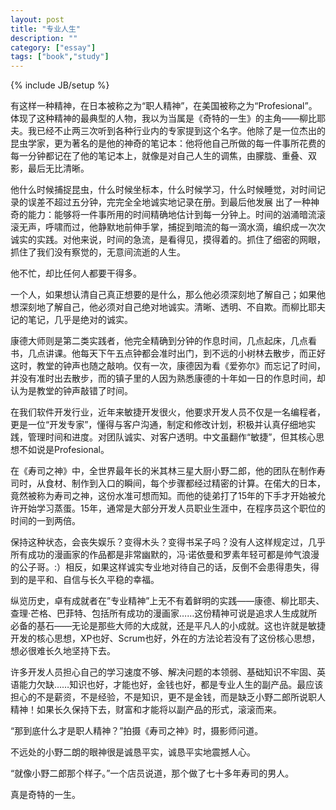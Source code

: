```yaml
---
layout: post
title: "专业人生"
description: ""
category: ["essay"]
tags: ["book","study"]
---
```

{% include JB/setup %}

有这样一种精神，在日本被称之为“职人精神”，在美国被称之为“Profesional”。体现了这种精神的最典型的人物，我以为当属是《奇特的一生》的主角——柳比耶夫。我已经不止两三次听到各种行业内的专家提到这个名字。他除了是一位杰出的昆虫学家，更为著名的是他的神奇的笔记本：他将他自己所做的每一件事所花费的每一分钟都记在了他的笔记本上，就像是对自己人生的调焦，由朦胧、重叠、双影，最后无比清晰。

他什么时候捕捉昆虫，什么时候坐标本，什么时候学习，什么时候睡觉，对时间记录的误差不超过五分钟，完完全全地诚实地记录在册。到最后他发展 出了一种神奇的能力：能够将一件事所用的时间精确地估计到每一分钟上。时间的汹涌暗流滚滚无声，呼啸而过，他静默地前伸手掌，捕捉到暗流的每一滴水滴，编织成一次次诚实的实践。对他来说，时间的急流，是看得见，摸得着的。抓住了细密的网眼，抓住了我们没有察觉的，无意间流逝的人生。

他不忙，却比任何人都要干得多。

一个人，如果想认清自己真正想要的是什么，那么他必须深刻地了解自己；如果他想深刻地了解自己，他必须对自己绝对地诚实。清晰、透明、不自欺。而柳比耶夫记的笔记，几乎是绝对的诚实。

康德大师则是第二类实践者，他完全精确到分钟的作息时间，几点起床，几点看书，几点讲课。他每天下午五点钟都会准时出门，到不远的小树林去散步，而正好这时，教堂的钟声也随之敲响。仅有一次，康德因为看《爱弥尔》而忘记了时间，并没有准时出去散步，而的镇子里的人因为熟悉康德的十年如一日的作息时间，却认为是教堂的钟声敲错了时间。

在我们软件开发行业，近年来敏捷开发很火，他要求开发人员不仅是一名编程者，更是一位“开发专家”，懂得与客户沟通，制定和修改计划，积极并认真仔细地实践，管理时间和进度。对团队诚实、对客户透明。中文虽翻作“敏捷”，但其核心思想不如说是Profesional。

在《寿司之神》中，全世界最年长的米其林三星大厨小野二郎，他的团队在制作寿司时，从食材、制作到入口的瞬间，每个步骤都经过精密的计算。在偌大的日本，竟然被称为寿司之神，这份水准可想而知。而他的徒弟打了15年的下手才开始被允许开始学习蒸蛋。15年，通常是大部分开发人员职业生涯中，在程序员这个职位的时间的一到两倍。

保持这种状态，会丧失娱乐？变得木头？变得书呆子吗？没有人这样规定过，几乎所有成功的漫画家的作品都是非常幽默的，冯·诺依曼和罗素年轻可都是帅气浪漫的公子哥。:）相反，如果这样诚实专业地对待自己的话，反倒不会患得患失，得到的是平和、自信与长久平稳的幸福。

纵览历史，卓有成就者在”专业精神”上无不有着鲜明的实践——康德、柳比耶夫、查理·芒格、巴菲特、包括所有成功的漫画家……这份精神可说是追求人生成就所必备的基石——无论是那些大师的大成就，还是平凡人的小成就。这也许就是敏捷开发的核心思想，XP也好、Scrum也好，外在的方法论若没有了这份核心思想，想必很难长久地坚持下去。

许多开发人员担心自己的学习速度不够、解决问题的本领弱、基础知识不牢固、英语能力欠缺……知识也好，才能也好，金钱也好，都是专业人生的副产品。最应该担心的不是薪资，不是经验，不是知识，更不是金钱，而是缺乏小野二郎所说职人精神！如果长久保持下去，财富和才能将以副产品的形式，滚滚而来。

“那到底什么才是职人精神？”拍摄《寿司之神》时，摄影师问道。

不远处的小野二朗的眼神很是诚恳平实，诚恳平实地震撼人心。

“就像小野二郎那个样子。”一个店员说道，那个做了七十多年寿司的男人。

真是奇特的一生。